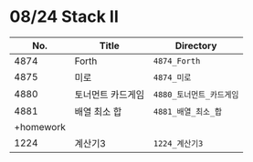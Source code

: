 # 08/24 Stack II



| No.       | Title             | Directory                |
| --------- | ----------------- | ------------------------ |
| 4874      | Forth             | `4874_Forth`             |
| 4875      | 미로              | `4874_미로`              |
| 4880      | 토너먼트 카드게임 | `4880_토너먼트_카드게임` |
| 4881      | 배열 최소 합      | `4881_배열_최소_합`      |
| +homework |                   |                          |
| 1224      | 계산기3           | `1224_계산기3`           |

